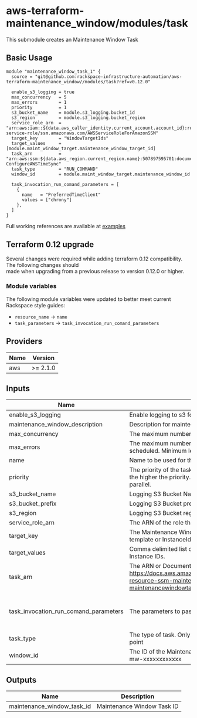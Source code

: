 # aws-terraform-maintenance\_window/modules/task

This submodule creates an Maintenance Window Task

## Basic Usage

```
module "maintenance_window_task_1" {
  source = "git@github.com:rackspace-infrastructure-automation/aws-terraform-maintenance_window//modules/task?ref=v0.12.0"

  enable_s3_logging = true
  max_concurrency   = 5
  max_errors        = 1
  priority          = 1
  s3_bucket_name    = module.s3_logging.bucket_id
  s3_region         = module.s3_logging.bucket_region
  service_role_arn  = "arn:aws:iam::${data.aws_caller_identity.current_account.account_id}:role/aws-service-role/ssm.amazonaws.com/AWSServiceRoleForAmazonSSM"
  target_key        = "WindowTargetIds"
  target_values     = [module.maint_window_target.maintenance_window_target_id]
  task_arn          = "arn:aws:ssm:${data.aws_region.current_region.name}:507897595701:document/Rack-ConfigureAWSTimeSync"
  task_type         = "RUN_COMMAND"
  window_id         = module.maint_window_target.maintenance_window_id

  task_invocation_run_comand_parameters = [
    {
      name   = "PreferredTimeClient"
      values = ["chrony"]
    },
  ]
}
```

Full working references are available at [examples](examples)

## Terraform 0.12 upgrade  
Several changes were required while adding terraform 0.12 compatibility.  The following changes should  
made when upgrading from a previous release to version 0.12.0 or higher.

### Module variables

The following module variables were updated to better meet current Rackspace style guides:

- `resource_name` -> `name`
- `task_parameters` -> `task_invocation_run_comand_parameters`

## Providers

| Name | Version |
|------|---------|
| aws | >= 2.1.0 |

## Inputs

| Name | Description | Type | Default | Required |
|------|-------------|------|---------|:-----:|
| enable\_s3\_logging | Enable logging to s3 for the maintenance window task. true or false | `string` | `false` | no |
| maintenance\_window\_description | Description for maintenance window | `string` | n/a | yes |
| max\_concurrency | The maximum number of targets that you can run this task for, in parallel. | `string` | `5` | no |
| max\_errors | The maximum number of errors allowed before this task stops being scheduled. Minimum length of 1. Maximum length of 7 | `string` | `1` | no |
| name | Name to be used for the resources to be provisioned | `string` | n/a | yes |
| priority | The priority of the task in the Maintenance Window. The lower the number, the higher the priority. Tasks that have the same priority are scheduled in parallel. | `number` | `0` | no |
| s3\_bucket\_name | Logging S3 Bucket Name | `string` | `""` | no |
| s3\_bucket\_prefix | Logging S3 Bucket prefix. | `string` | `""` | no |
| s3\_region | Logging S3 Bucket region | `string` | `""` | no |
| service\_role\_arn | The ARN of the role that's used when the task is executed. | `string` | `""` | no |
| target\_key | The Maintenance Window Target ID from the maintenance window target template or InstanceIds | `string` | n/a | yes |
| target\_values | Comma delimited list of Physical Maintenance Window Target IDs or Instance IDs. | `list(string)` | n/a | yes |
| task\_arn | The ARN or Document resource that the task uses during execution. https://docs.aws.amazon.com/AWSCloudFormation/latest/UserGuide/aws-resource-ssm-maintenancewindowtask.html#cfn-ssm-maintenancewindowtask-taskarn | `string` | n/a | yes |
| task\_invocation\_run\_comand\_parameters | The parameters to pass to the task when it's executed. | `list(object({ name = string, values = list(string) }))` | `[]` | no |
| task\_type | The type of task. Only RUN\_COMMAND is supported by terraform at this point | `string` | `"RUN_COMMAND"` | no |
| window\_id | The ID of the Maintenance Window where the task is registered. Format mw-xxxxxxxxxxxx | `string` | n/a | yes |

## Outputs

| Name | Description |
|------|-------------|
| maintenance\_window\_task\_id | Maintenance Window Task ID |

